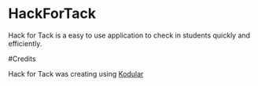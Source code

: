 # HackForTack

Hack for Tack is a easy to use application to check in students quickly and efficiently.

#Credits

Hack for Tack was creating using [Kodular](https://www.kodular.io/)
